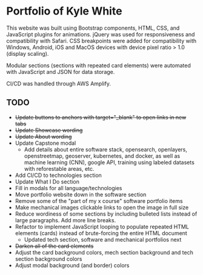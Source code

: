 # Portfolio of Kyle White
This website was built using Bootstrap components, HTML, CSS, and JavaScript plugins for animations. jQuery was used for responsiveness and compatibility with Safari. CSS breakpoints were added for compatibility with Windows, Android, iOS and MacOS devices with device pixel ratio > 1.0 (display scaling). 

Modular sections (sections with repeated card elements) were automated with JavaScript and JSON for data storage. 

CI/CD was handled through AWS Amplify.

## TODO

- ~~Update buttons to anchors with target="_blank" to open links in new tabs~~
- ~~Update Showcase wording~~
- ~~Update About wording~~
- Update Capstone modal
	- Add details about entire software stack, opensearch, openlayers, openstreetmap, geoserver, kubernetes, and docker, as well as machine learning (CNN), google API, training using labeled datasets with reforestable areas, etc.
- Add CI/CD to technologies section
- Update What I Do section
- Fill in modals for all language/technologies
- Move portfolio website down in the software section
- Remove some of the "part of my x course" software portfolio items
- Make mechanical images clickable links to open the image in full size
- Reduce wordiness of some sections by including bulleted lists instead of large paragraphs. Add more line breaks.
- Refactor to implement JavaScript looping to populate repeated HTML elements (cards) instead of brute-forcing the entire HTML document
	- Updated tech section, software and mechanical portfolios next
- ~~Darken all of the card elements~~
- Adjust the card background colors, mech section background and tech section background colors
- Adjust modal background (and border) colors